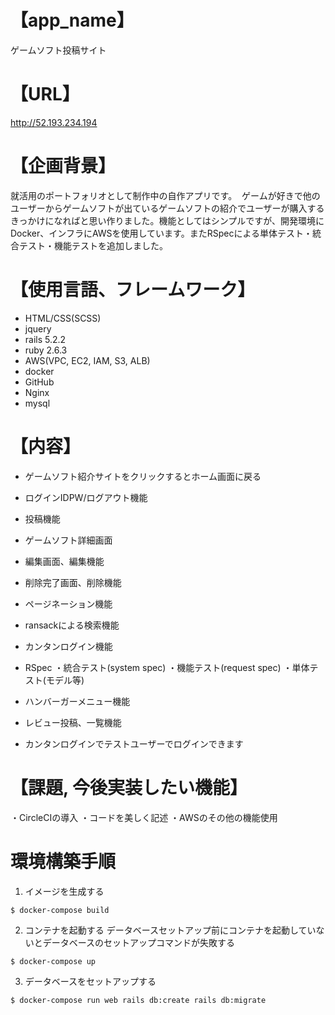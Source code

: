 # 【app_name】
ゲームソフト投稿サイト

# 【URL】
 http://52.193.234.194

# 【企画背景】
就活用のポートフォリオとして制作中の自作アプリです。
 ゲームが好きで他のユーザーからゲームソフトが出ているゲームソフトの紹介でユーザーが購入するきっかけになればと思い作りました。機能としてはシンプルですが、開発環境にDocker、インフラにAWSを使用しています。またRSpecによる単体テスト・統合テスト・機能テストを追加しました。

# 【使用言語、フレームワーク】
- HTML/CSS(SCSS) 
- jquery
- rails 5.2.2
- ruby 2.6.3
- AWS(VPC, EC2, IAM, S3, ALB)
- docker
- GitHub
- Nginx
- mysql

# 【内容】
- ゲームソフト紹介サイトをクリックするとホーム画面に戻る
- ログインIDPW/ログアウト機能
- 投稿機能
- ゲームソフト詳細画面
- 編集画面、編集機能
- 削除完了画面、削除機能
- ページネーション機能
- ransackによる検索機能 
- カンタンログイン機能
- RSpec
 ・統合テスト(system spec)
 ・機能テスト(request spec)
 ・単体テスト(モデル等)
- ハンバーガーメニュー機能
- レビュー投稿、一覧機能

- カンタンログインでテストユーザーでログインできます


# 【課題, 今後実装したい機能】
・CircleCIの導入
・コードを美しく記述
・AWSのその他の機能使用

# 環境構築手順
1. イメージを生成する
```
$ docker-compose build
```

2. コンテナを起動する データベースセットアップ前にコンテナを起動していないとデータベースのセットアップコマンドが失敗する
```
$ docker-compose up
```

3. データベースをセットアップする
```
$ docker-compose run web rails db:create rails db:migrate
```

